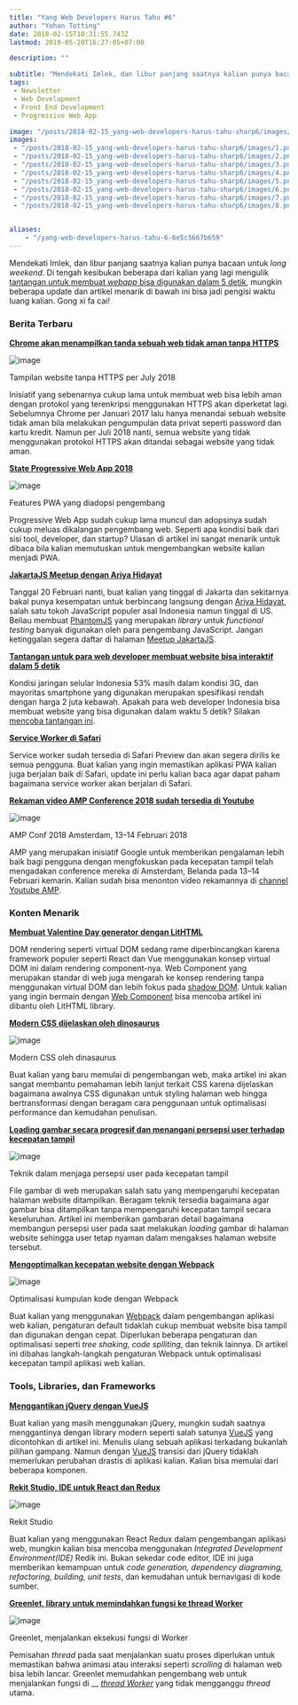 ```yaml
---
title: "Yang Web Developers Harus Tahu #6"
author: "Yohan Totting"
date: 2018-02-15T10:31:55.743Z
lastmod: 2019-05-20T16:27:05+07:00

description: ""

subtitle: "Mendekati Imlek, dan libur panjang saatnya kalian punya bacaan untuk long weekend. Di tengah kesibukan beberapa dari kalian yang lagi…"
tags:
 - Newsletter 
 - Web Development 
 - Front End Development 
 - Progressive Web App 

image: "/posts/2018-02-15_yang-web-developers-harus-tahu-sharp6/images/1.png" 
images:
 - "/posts/2018-02-15_yang-web-developers-harus-tahu-sharp6/images/1.png" 
 - "/posts/2018-02-15_yang-web-developers-harus-tahu-sharp6/images/2.png" 
 - "/posts/2018-02-15_yang-web-developers-harus-tahu-sharp6/images/3.png" 
 - "/posts/2018-02-15_yang-web-developers-harus-tahu-sharp6/images/4.png" 
 - "/posts/2018-02-15_yang-web-developers-harus-tahu-sharp6/images/5.png" 
 - "/posts/2018-02-15_yang-web-developers-harus-tahu-sharp6/images/6.png" 
 - "/posts/2018-02-15_yang-web-developers-harus-tahu-sharp6/images/7.png" 
 - "/posts/2018-02-15_yang-web-developers-harus-tahu-sharp6/images/8.png" 


aliases:
    - "/yang-web-developers-harus-tahu-6-6e5c5667b659"
---
```


Mendekati Imlek, dan libur panjang saatnya kalian punya bacaan untuk _long weekend_. Di tengah kesibukan beberapa dari kalian yang lagi mengulik [tantangan untuk membuat _webapp_ bisa digunakan dalam 5 detik](https://medium.com/wwwid/tantangan-web-developer-untuk-membuat-aplikasi-web-bisa-digunakan-kurang-dari-5-detik-70bb7431741d), mungkin beberapa update dan artikel menarik di bawah ini bisa jadi pengisi waktu luang kalian. Gong xi fa cai!

### Berita Terbaru

[**Chrome akan menampilkan tanda sebuah web tidak aman tanpa HTTPS**](https://developers-id.googleblog.com/2018/02/era-web-yang-aman-kini-telah-hadir.html)




![image](/posts/2018-02-15_yang-web-developers-harus-tahu-sharp6/images/1.png)

Tampilan website tanpa HTTPS per July 2018



Inisiatif yang sebenarnya cukup lama untuk membuat web bisa lebih aman dengan protokol yang terenkripsi menggunakan HTTPS akan diperketat lagi. Sebelumnya Chrome per Januari 2017 lalu hanya menandai sebuah website tidak aman bila melakukan pengumpulan data privat seperti password dan kartu kredit. Namun per Juli 2018 nanti, semua website yang tidak menggunakan protokol HTTPS akan ditandai sebagai website yang tidak aman.

[**State Progressive Web App 2018**](https://medium.com/progressive-web-apps/2018-state-of-progressive-web-apps-f7517d43ba70)




![image](/posts/2018-02-15_yang-web-developers-harus-tahu-sharp6/images/2.png)

Features PWA yang diadopsi pengembang



Progressive Web App sudah cukup lama muncul dan adopsinya sudah cukup meluas dikalangan pengembang web. Seperti apa kondisi baik dari sisi tool, developer, dan startup? Ulasan di artikel ini sangat menarik untuk dibaca bila kalian memutuskan untuk mengembangkan website kalian menjadi PWA.

[**JakartaJS Meetup dengan Ariya Hidayat**](https://www.meetup.com/JakartaJS/events/247676332/)

Tanggal 20 Februari nanti, buat kalian yang tinggal di Jakarta dan sekitarnya bakal punya kesempatan untuk berbincang langsung dengan [Ariya Hidayat](https://www.codepolitan.com/ariya-hidayat-seseorang-dibalik-phantomjs-dan-esprima), salah satu tokoh JavaScript populer asal Indonesia namun tinggal di US. Beliau membuat [PhantomJS](http://phantomjs.org/) yang merupakan _library_ untuk _functional testing_ banyak digunakan oleh para pengembang JavaScript. Jangan ketinggalan segera daftar di halaman [Meetup JakartaJS](https://www.meetup.com/JakartaJS/events/247676332/).

[**Tantangan untuk para web developer membuat website bisa interaktif dalam 5 detik**](https://medium.com/wwwid/tantangan-web-developer-untuk-membuat-aplikasi-web-bisa-digunakan-kurang-dari-5-detik-70bb7431741d)

Kondisi jaringan selular Indonesia 53% masih dalam kondisi 3G, dan mayoritas smartphone yang digunakan merupakan spesifikasi rendah dengan harga 2 juta kebawah. Apakah para web developer Indonesia bisa membuat website yang bisa digunakan dalam waktu 5 detik? Silakan [mencoba tantangan ini](https://medium.com/wwwid/tantangan-web-developer-untuk-membuat-aplikasi-web-bisa-digunakan-kurang-dari-5-detik-70bb7431741d).

[**Service Worker di Safari**](https://webkit.org/blog/8090/workers-at-your-service/)

Service worker sudah tersedia di Safari Preview dan akan segera dirilis ke semua pengguna. Buat kalian yang ingin memastikan aplikasi PWA kalian juga berjalan baik di Safari, update ini perlu kalian baca agar dapat paham bagaimana service worker akan berjalan di Safari.

[**Rekaman video AMP Conference 2018 sudah tersedia di Youtube**](https://www.youtube.com/watch?v=gbmME8gX-yQ&amp;list=PLXTOW_XMsIDSl5iyPxgtEI0ts5HfBTH8c)




![image](/posts/2018-02-15_yang-web-developers-harus-tahu-sharp6/images/3.png)

AMP Conf 2018 Amsterdam, 13–14 Februari 2018



AMP yang merupakan inisiatif Google untuk memberikan pengalaman lebih baik bagi pengguna dengan mengfokuskan pada kecepatan tampil telah mengadakan conference mereka di Amsterdam, Belanda pada 13–14 Februari kemarin. Kalian sudah bisa menonton video rekamannya di [channel Youtube AMP](https://www.youtube.com/channel/UCXPBsjgKKG2HqsKBhWA4uQw).

### Konten Menarik

[**Membuat Valentine Day generator dengan LitHTML**](https://medium.com/@andreas_66372/building-a-valentines-day-meme-generator-via-lit-html-and-webcomponents-4e013ca1a8dd)

DOM rendering seperti virtual DOM sedang rame diperbincangkan karena framework populer seperti React dan Vue menggunakan konsep virtual DOM ini dalam rendering component-nya. Web Component yang merupakan standar di web juga mengarah ke konsep rendering tanpa menggunakan virtual DOM dan lebih fokus pada [shadow DOM](https://www.polymer-project.org/2.0/docs/devguide/shadow-dom). Untuk kalian yang ingin bermain dengan [Web Component](https://www.webcomponents.org/) bisa mencoba artikel ini dibantu oleh LitHTML library.

[**Modern CSS dijelaskan oleh dinosaurus**](https://medium.com/actualize-network/modern-css-explained-for-dinosaurs-5226febe3525)




![image](/posts/2018-02-15_yang-web-developers-harus-tahu-sharp6/images/4.png)

Modern CSS oleh dinasaurus



Buat kalian yang baru memulai di pengembangan web, maka artikel ini akan sangat membantu pemahaman lebih lanjut terkait CSS karena dijelaskan bagaimana awalnya CSS digunakan untuk styling halaman web hingga bertransformasi dengan beragam cara penggunaan untuk optimalisasi performance dan kemudahan penulisan.

[**Loading gambar secara progresif dan menangani persepsi user terhadap kecepatan tampil**](https://www.smashingmagazine.com/2018/02/progressive-image-loading-user-perceived-performance/)




![image](/posts/2018-02-15_yang-web-developers-harus-tahu-sharp6/images/5.png)

Teknik dalam menjaga persepsi user pada kecepatan tampil



File gambar di web merupakan salah satu yang mempengaruhi kecepatan halaman website ditampilkan. Beragam teknik tersedia bagaimana agar gambar bisa ditampilkan tanpa mempengaruhi kecepatan tampil secara keseluruhan. Artikel ini memberikan gambaran detail bagaimana membangun persepsi user pada saat melakukan _loading_ gambar di halaman website sehingga user tetap nyaman dalam mengakses halaman website tersebut.

[**Mengoptimalkan kecepatan website dengan Webpack**](https://developers.google.com/web/fundamentals/performance/webpack/)




![image](/posts/2018-02-15_yang-web-developers-harus-tahu-sharp6/images/6.png)

Optimalisasi kumpulan kode dengan Webpack



Buat kalian yang menggunakan [Webpack](https://webpack.js.org/) dalam pengembangan aplikasi web kalian, pengaturan default tidaklah cukup membuat website bisa tampil dan digunakan dengan cepat. Diperlukan beberapa pengaturan dan optimalisasi seperti _tree shaking, code splliting_, dan teknik lainnya. Di artikel ini dibahas langkah-langkah pengaturan Webpack untuk optimalisasi kecepatan tampil aplikasi web kalian.

### Tools, Libraries, dan Frameworks

[**Menggantikan jQuery dengan VueJS**](https://www.smashingmagazine.com/2018/02/jquery-vue-javascript/)

Buat kalian yang masih menggunakan jQuery, mungkin sudah saatnya menggantinya dengan library modern seperti salah satunya [VueJS](https://vuejs.org/) yang dicontohkan di artikel ini. Menulis ulang sebuah aplikasi terkadang bukanlah pilihan gampang. Namun dengan [VueJS](https://vuejs.org/) transisi dari jQuery tidaklah memerlukan perubahan drastis di aplikasi kalian. Kalian bisa memulai dari beberapa komponen.

[**Rekit Studio, IDE untuk React dan Redux**](https://medium.freecodecamp.org/introducing-rekit-studio-a-real-ide-for-react-and-redux-development-baf0c99cb542)




![image](/posts/2018-02-15_yang-web-developers-harus-tahu-sharp6/images/7.png)

Rekit Studio



Buat kalian yang menggunakan React Redux dalam pengembangan aplikasi web, mungkin kalian bisa mencoba menggunakan _Integrated Development Environment(IDE)_ Redik ini. Bukan sekedar code editor, IDE ini juga memberikan kemampuan untuk _code generation, dependency diagraming, refactoring, building, unit tests_, dan kemudahan untuk bernavigasi di kode sumber.

[**Greenlet, library untuk memindahkan fungsi ke thread Worker**](https://github.com/developit/greenlet)




![image](/posts/2018-02-15_yang-web-developers-harus-tahu-sharp6/images/8.png)

Greenlet, menjalankan eksekusi fungsi di Worker



Pemisahan _thread_ pada saat menjalankan suatu proses diperlukan untuk memastikan bahwa animasi atau interaksi seperti _scrolling_ di halaman web bisa lebih lancar. Greenlet memudahkan pengembang web untuk menjalankan fungsi di __ [_thread Worker_](https://developer.mozilla.org/en-US/docs/Web/API/Worker) yang tidak mengganggu _thread_ utama.

